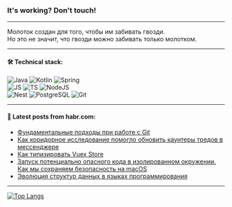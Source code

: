 ### It's working? Don't touch!

---
Молоток создан для того, чтобы им забивать гвозди. <br>
Но это не значит, что гвозди можно забивать только молотком.

---

#### 🛠️ Technical stack:

![Java](https://img.shields.io/badge/Java-informational?logo=Oracle&style=flat&logoColor=white&color=FF4500)
![Kotlin](https://img.shields.io/badge/Kotlin-informational?logo=Kotlin&style=flat&logoColor=white&color=774D97)
![Spring](https://img.shields.io/badge/SpringBoot-informational?logo=SpringBoot&style=flat&logoColor=white&color=6DB33F) <br>
![JS](https://img.shields.io/badge/JS-informational?logo=javaScript&style=flat&logoColor=black&color=F7Df1E)
![TS](https://img.shields.io/badge/TypeScript-informational?logo=typeScript&style=flat&logoColor=black&color=0667A8)
![NodeJS](https://img.shields.io/badge/NodeJS-informational?logo=node.js&style=flat&logoColor=white&color=70A760) <br>
![Nest](https://img.shields.io/badge/NestJS-informational?logo=NestJS&style=flat&logoColor=white&color=E0234E)
![PostgreSQL](https://img.shields.io/badge/PostgreSQL-informational?logo=PostgreSQL&style=flat&logoColor=white&color=DAA520)
![Git](https://img.shields.io/badge/Git-informational?logo=git&style=flat&logoColor=white&color=778899)

___

#### 💬 Latest posts from habr.com:

<!-- BLOG-POST-LIST:START -->
- [Фундаментальные подходы при работе с Git](https://habr.com/ru/articles/765264/?utm_source=habrahabr&utm_medium=rss&utm_campaign=765264)
- [Как коридорное исследование помогло обновить каунтеры тредов в мессенджере](https://habr.com/ru/companies/webinargroup/articles/765258/?utm_source=habrahabr&utm_medium=rss&utm_campaign=765258)
- [Как типизировать Vuex Store](https://habr.com/ru/articles/765164/?utm_source=habrahabr&utm_medium=rss&utm_campaign=765164)
- [Запуск потенциально опасного кода в изолированном окружении. Как мы сохраняем безопасность на macOS](https://habr.com/ru/companies/avito/articles/765008/?utm_source=habrahabr&utm_medium=rss&utm_campaign=765008)
- [Эволюция структур данных в языках программирования](https://habr.com/ru/articles/765240/?utm_source=habrahabr&utm_medium=rss&utm_campaign=765240)
<!-- BLOG-POST-LIST:END -->

---
[![Top Langs](https://github-readme-stats-git-master-advtsetting-gmailcom.vercel.app/api/top-langs/?username=zloylis&langs_count=10&hide_title=false&title_color=e6edf3&size_weight=0.5&count_weight=0.5&layout=compact&hide_border=true&theme=dracula)](https://github.com/zloylis)

<!-- ![GitHub stats](https://github-readme-stats-git-master-advtsetting-gmailcom.vercel.app/api?username=zloylis&show_icons=true&hide_border=true&theme=dracula&hide_title=true&include_all_commits=true&count_private=true&hide=contribs&hide_rank=true) -->
